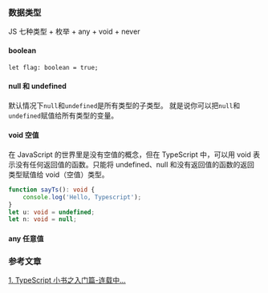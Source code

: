 ### 数据类型

JS 七种类型 + 枚举 + any + void + never

#### boolean
```
let flag: boolean = true;
```
#### null 和 undefined
默认情况下`null`和`undefined`是所有类型的子类型。 就是说你可以把`null`和`undefined`赋值给所有类型的变量。

#### void 空值
在 JavaScript 的世界里是没有空值的概念，但在 TypeScript 中，可以用 void 表示没有任何返回值的函数。只能将 undefined、null 和没有返回值的函数的返回类型赋值给 void（空值）类型。
```typescript
function sayTs(): void {
    console.log('Hello, Typescript');
}
let u: void = undefined;
let n: void = null;
```
#### any 任意值

### 参考文章
[1. TypeScript 小书之入门篇-连载中...](https://juejin.im/post/5d1c0d12e51d45773e418ada)
